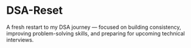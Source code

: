 # DSA-Reset
A fresh restart to my DSA journey — focused on building consistency, improving problem-solving skills, and preparing for upcoming technical interviews.
